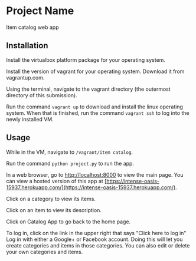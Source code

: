# Project Name

Item catalog web app

## Installation

Install the virtualbox platform package for your operating system.

Install the version of vagrant for your operating system. Download it from vagrantup.com.

Using the terminal, navigate to the vagrant directory (the outermost directory of this submission).

Run the command `vagrant up` to download and install the linux operating system.
When that is finished, run the command `vagrant ssh` to log into the newly installed VM.


## Usage

While in the VM, navigate to `/vagrant/item catalog`.

Run the command `python project.py` to run the app.

In a web browser, go to [http://localhost:8000](http://localhost:8000) to view the main page. You can view a hosted version of this app at [https://intense-oasis-15937.herokuapp.com/](https://intense-oasis-15937.herokuapp.com/).

Click on a category to view its items.

Click on an item to view its description.

Click on Catalog App to go back to the home page.

To log in, click on the link in the upper right that says "Click here to log in"
Log in with either a Google+ or Facebook account. Doing this will let you create categories and items in those categories. You can also edit or delete your own categories and items.
